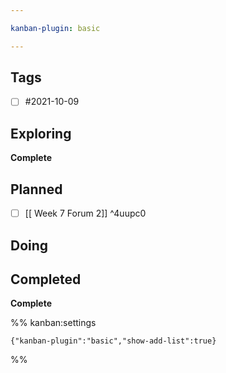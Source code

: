 ```yaml
---

kanban-plugin: basic

---
```


## Tags

- [ ] #2021-10-09


## Exploring

**Complete**


## Planned

- [ ] [[ Week 7 Forum 2]] ^4uupc0


## Doing



## Completed

**Complete**




%% kanban:settings
```
{"kanban-plugin":"basic","show-add-list":true}
```
%%